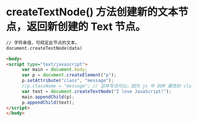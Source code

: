 # createTextNode() 方法创建新的文本节点，返回新创建的 Text 节点。

  ~~~ html 
  // 字符串值，可规定此节点的文本。
  document.createTextNode(data)
  ~~~

  ~~~ html
  <body>
  <script type="text/javascript">
		var main = document.body;
		var p = document.createElement("p");
		p.setAttribute("class", "message");
		//p.className = "message"; // 这样写也可以，因为 js 中 DOM 属性的 class 会写成 className。
		var text = document.createTextNode("I love JavaScript!");
		main.appendChild(p);
		p.appendChild(text);
  </script> 
  </body>
  ~~~
